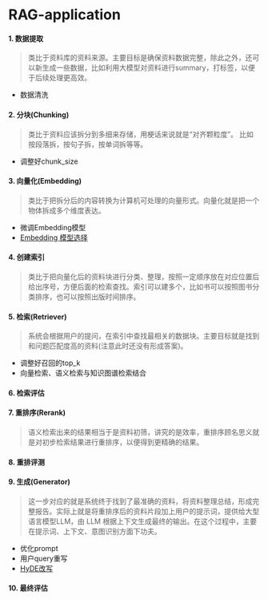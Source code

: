 # RAG-application

#### 1. 数据提取

> 类比于资料库的资料来源。主要目标是确保资料数据完整，除此之外，还可以新生成一些数据，比如利用大模型对资料进行summary，打标签，以便于后续处理更高效。

- 数据清洗

#### 2. 分块(Chunking)

> 类比于资料应该拆分到多细来存储，用梗话来说就是“对齐颗粒度”。 比如按段落拆，按句子拆，按单词拆等等。

- 调整好chunk_size

#### 3. 向量化(Embedding)

> 类比于把拆分后的内容转换为计算机可处理的向量形式。向量化就是把一个物体拆成多个维度表达。

- 微调Embedding模型
- [Embedding 模型选择](https://huggingface.co/spaces/mteb/leaderboard)

#### 4. 创建索引

> 类比于把向量化后的资料块进行分类、整理，按照一定顺序放在对应位置后给出序号，方便后面的检索查找。索引可以建多个，比如书可以按照图书分类排序，也可以按照出版时间排序。

#### 5. 检索(Retriever)

> 系统会根据用户的提问，在索引中查找最相关的数据块。主要目标就是找到和问题匹配度高的资料(注意此时还没有形成答案)。

- 调整好召回的top_k
- 向量检索、语义检索与知识图谱检索结合

#### 6. 检索评估

#### 7. 重排序(Rerank)

> 语义检索出来的结果相当于是资料初筛，讲究的是效率，重排序顾名思义就是对初步检索结果进行重排序，以便得到更精确的结果。

#### 8. 重排评测

#### 9. 生成(Generator)

> 这一步对应的就是系统终于找到了最准确的资料，将资料整理总结，形成完整报告。实际上就是将重排序后的资料片段加上用户的提示词，提供给大型语言模型LLM，由 LLM 根据上下文生成最终的输出。在这个过程中，主要在提示词、上下文、意图识别方面下功夫。

- 优化prompt
- 用户query重写
- [HyDE改写](https://blog.csdn.net/u014297502/article/details/143023361?spm=1001.2014.3001.5501)

#### 10. 最终评估

